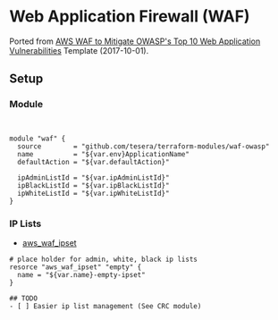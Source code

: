 # Web Application Firewall (WAF)


Ported from [AWS WAF to Mitigate OWASP's Top 10 Web Application Vulnerabilities](https://aws.amazon.com/about-aws/whats-new/2017/07/use-aws-waf-to-mitigate-owasps-top-10-web-application-vulnerabilities/) Template (2017-10-01).


## Setup

### Module
```hcl-terraform


module "waf" {
  source        = "github.com/tesera/terraform-modules/waf-owasp"
  name          = "${var.env}ApplicationName"
  defaultAction = "${var.defaultAction}"

  ipAdminListId = "${var.ipAdminListId}"
  ipBlackListId = "${var.ipBlackListId}"
  ipWhiteListId = "${var.ipWhiteListId}"
}
```

### IP Lists
- [aws_waf_ipset]()
```hcl-terraform
# place holder for admin, white, black ip lists
resorce "aws_waf_ipset" "empty" {
  name = "${var.name}-empty-ipset"
}

## TODO
- [ ] Easier ip list management (See CRC module)
